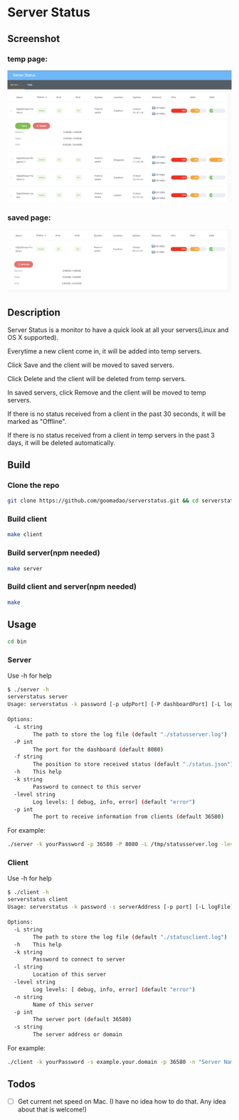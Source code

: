 # Server Status

## Screenshot

### temp page:

![temp](/screenshot/temp.png "temp")

### saved page:

![saved](screenshot/saved.png "saved")

## Description

Server Status is a monitor to have a quick look at all your servers(Linux and OS X supported).

Everytime a new client come in, it will be added into temp servers.

Click Save and the client will be moved to saved servers.

Click Delete and the client will be deleted from temp servers.

In saved servers, click Remove and the client will be moved to temp servers.

If there is no status received from a client in the past 30 seconds, it will be marked as "Offline".

If there is no status received from a client in temp servers in the past 3 days, it will be deleted automatically.

## Build

### Clone the repo

```bash
git clone https://github.com/goomadao/serverstatus.git && cd serverstatus
```

### Build client
   
```bash
make client
```

### Build server(npm needed)

```bash
make server
```

### Build client and server(npm needed)

```bash
make
```

## Usage

```bash
cd bin
```

### Server

Use -h for help
```bash
$ ./server -h
serverstatus server
Usage: serverstatus -k password [-p udpPort] [-P dashboardPort] [-L logFile] [-level logLevel] [-f statusFile]
	
Options:
  -L string
    	The path to store the log file (default "./statusserver.log")
  -P int
    	The port for the dashboard (default 8080)
  -f string
    	The position to store received status (default "./status.json")
  -h	This help
  -k string
    	Password to connect to this server
  -level string
    	Log levels: [ debug, info, error] (default "error")
  -p int
    	The port to receive information from clients (default 36580)
```

For example:
```bash
./server -k yourPassword -p 36580 -P 8080 -L /tmp/statusserver.log -level error -f /tmp/status.json
```

### Client

Use -h for help
```bash
$ ./client -h
serverstatus client
Usage: serverstatus -k password -s serverAddress [-p port] [-L logFile] [-level logLevel] [-n serverName] [-l location]

Options:
  -L string
    	The path to store the log file (default "./statusclient.log")
  -h	This help
  -k string
    	Password to connect to server
  -l string
    	Location of this server
  -level string
    	Log levels: [ debug, info, error] (default "error")
  -n string
    	Name of this server
  -p int
    	The server port (default 36580)
  -s string
    	The server address or domain
```

For example:
```bash
./client -k yourPassword -s example.your.domain -p 36580 -n "Server Name" -l "Server Location" -L /tmp/statusclient.log -level info
```

## Todos
- [ ] Get current net speed on Mac. (I have no idea how to do that. Any idea about that is welcome!)
